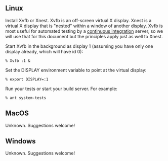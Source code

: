 ## Linux ##

Install Xvfb or Xnest.  Xvfb is an off-screen virtual X display.  Xnest is a virtual X display that is "nested" within a window of another display.  Xvfb is most useful for automated testing by a [continuous integration](http://martinfowler.com/articles/continuousIntegration.html) server, so we will use that for this document but the principles apply just as well to Xnest.

Start Xvfb in the background as display 1 (assuming you have only one display already, which will have id 0):
```
% Xvfb :1 &
```

Set the DISPLAY environment variable to point at the virtual display:
```
% export DISPLAY=:1
```

Run your tests or start your build server.  For example:
```
% ant system-tests
```

## MacOS ##

Unknown.  Suggestions welcome!

## Windows ##

Unknown.  Suggestions welcome!